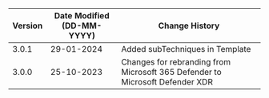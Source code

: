 | **Version** | **Date Modified (DD-MM-YYYY)** | **Change History**                                                           |
|-------------|--------------------------------|------------------------------------------------------------------------------|
| 3.0.1       |     29-01-2024                 | Added subTechniques in Template                                              |
| 3.0.0       |     25-10-2023                 | Changes for rebranding from Microsoft 365 Defender to Microsoft Defender XDR |
